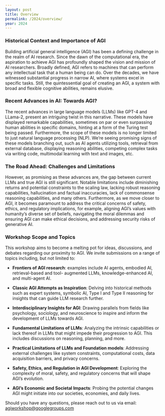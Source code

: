```yaml
---
layout: post
title: Overview
permalink: /2024/overview/
year: 2024
---
```


### Historical Context and Importance of AGI
Building artificial general intelligence (AGI) has been a defining challenge in the realm of AI research. Since the dawn of the computational era, the aspiration to achieve AGI has profoundly shaped the vision and mission of AI researchers. Broadly defined, AGI refers to machines that can perform any intellectual task that a human being can do. Over the decades, we have witnessed substantial progress in narrow AI, where systems excel in specific tasks. Still, the quintessential goal of creating an AGI, a system with broad and flexible cognitive abilities, remains elusive.

### Recent Advances in AI: Towards AGI?
The recent advances in large language models (LLMs) like GPT-4 and LLama-2, present an intriguing twist in this narrative. These models have displayed remarkable capabilities, sometimes on par or even surpassing human abilities in specific domains, hinting at a form of the Turing test being passed. Furthermore, the scope of these models is no longer limited to just natural language processing (NLP). We’re seeing promising signs of these models branching out, such as AI agents utilizing tools, retrieval from external database, displaying reasoning abilities, competing complex tasks via writing code, multimodal learning with text and images, etc.

### The Road Ahead: Challenges and Limitations
However, as promising as these advances are, the gap between current LLMs and true AGI is still significant. Notable limitations include diminishing returns and potential constraints to the scaling law, lacking robust reasoning capabilities, hallucination and factual inaccuracies, lack of commonsense reasoning capabilities, and many others. Furthermore, as we move closer to AGI, it becomes paramount to address the critical concerns of safety, ethics, and regulatory implications, for example, aligning AGI’s values with humanity’s diverse set of beliefs, navigating the moral dilemmas and ensuring AGI can make ethical decisions, and addressing security risks of generative AI.

### Workshop Scope and Topics
This workshop aims to become a melting pot for ideas, discussions, and debates regarding our proximity to AGI. We invite submissions on a range of topics including, but not limited to:
- **Frontiers of AGI research**: examples include AI agents, embodied AI, retrieval-based and tool- augmented LLMs, knowledge-enhanced AI, and multi-agent AI.

- **Classic AGI Attempts as Inspiration**: Delving into historical methods such as expert systems, symbolic AI, Type I and Type II reasoning for insights that can guide LLM research further.

- **Interdisciplinary Insights for AGI**: Drawing parallels from fields like psychology, sociology, and neuroscience to inspire and inform the development of LLMs towards AGI.

- **Fundamental Limitations of LLMs**: Analyzing the intrinsic capabilities or lack thereof in LLMs that might impede their progression to AGI. This includes discussions on reasoning, planning, and more.

- **Practical Limitations of LLMs and Foundation models**: Addressing external challenges like system constraints, computational costs, data acquisition barriers, and privacy concerns.

- **Safety, Ethics, and Regulation in AGI Development**: Exploring the complexity of moral, safety, and regulatory concerns that will shape AGI’s evolution.

- **AGI’s Economic and Societal Impacts**: Probing the potential changes AGI might initiate into our societies, economies, and daily lives.

Should you have any questions, please reach out to us via email:<br>
[agiworkshop@googlegroups.com](mailto:agiworkshop@googlegroups.com)


